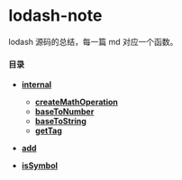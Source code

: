 # lodash-note

lodash 源码的总结，每一篇 md 对应一个函数。

#### 目录

- **[internal](./)**

  - **[createMathOperation](./createMathOperation.md)**
  * **[baseToNumber](./baseToNumber.md)**
  * **[baseToString](./baseToString.md)**
  * **[getTag](./getTag.md)**
  
- **[add](./add.md)**
- **[isSymbol](./isSymbol.md)**
